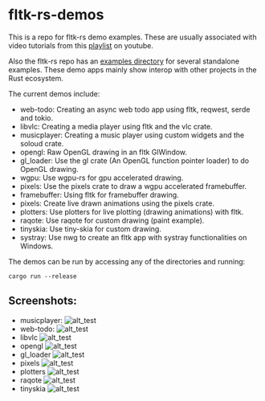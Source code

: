 # fltk-rs-demos

This is a repo for fltk-rs demo examples. These are usually associated with video tutorials from this [playlist](https://www.youtube.com/playlist?list=PLHqrrowPLkDu9U-uk60sGM-YWLOJFfLoE) on youtube.

Also the fltk-rs repo has an [examples directory](https://github.com/MoAlyousef/fltk-rs/tree/master/fltk/examples) for several standalone examples. These demo apps mainly show interop with other projects in the Rust ecosystem.

The current demos include:
- web-todo: Creating an async web todo app using fltk, reqwest, serde and tokio.
- libvlc: Creating a media player using fltk and the vlc crate.
- musicplayer: Creating a music player using custom widgets and the soloud crate. 
- opengl: Raw OpenGL drawing in an fltk GlWindow.
- gl_loader: Use the gl crate (An OpenGL function pointer loader) to do OpenGL drawing.
- wgpu: Use wgpu-rs for gpu accelerated drawing.
- pixels: Use the pixels crate to draw a wgpu accelerated framebuffer.
- framebuffer: Using fltk for framebuffer drawing.
- pixels: Create live drawn animations using the pixels crate.
- plotters: Use plotters for live plotting (drawing animations) with fltk.
- raqote: Use raqote for custom drawing (paint example).
- tinyskia: Use tiny-skia for custom drawing.
- systray: Use nwg to create an fltk app with systray functionalities on Windows.

The demos can be run by accessing any of the directories and running:
```
cargo run --release
```

## Screenshots:
- musicplayer:
![alt_test](musicplayer/musicplayer.png)
- web-todo:
![alt_test](web-todo/ex.jpg)
- libvlc
![alt_test](libvlc/ex.jpg)
- opengl
![alt_test](opengl/ex.jpg)
- gl_loader
![alt_test](gl_loader/ex.png)
- pixels
![alt_test](pixels/ex.jpg)
- plotters
![alt_test](plotters/ex.jpg)
- raqote
![alt_test](raqote/ex.jpg)
- tinyskia
![alt_test](tinyskia/ex.jpg)
